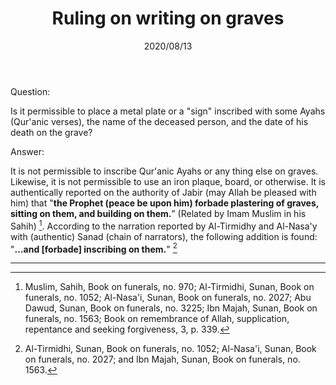 ﻿---
layout: post
title: "Ruling on writing on graves"
publisher: "alsalafiyyah@icloud.com"
source: "Majmu' Fatawa wa Maqalat 4/337"
hijri: Dhul-Hijjah 23, 1441 AH
category: [funerals]
date: 2020/08/13
shaykhs: Shaykh Ibn Baz
---

Question:

Is it permissible to place a metal plate or a "sign" inscribed with some Ayahs (Qur'anic verses), the name of the deceased person, and the date of his death on the grave?

Answer:

It is not permissible to inscribe Qur'anic Ayahs or any thing else on graves. Likewise, it is not permissible to use an iron plaque, board, or otherwise. It is authentically reported on the authority of Jabir (may Allah be pleased with him) that "**the Prophet (peace be upon him) forbade plastering of graves, sitting on them, and building on them.**” (Related by Imam Muslim in his Sahih) [^1]. According to the narration reported by Al-Tirmidhy and Al-Nasa'y with (authentic) Sanad (chain of narrators), the following addition is found: "**...and [forbade] inscribing on them.**" [^2]

---
[^1]: Muslim, Sahih, Book on funerals, no. 970; Al-Tirmidhi, Sunan, Book on funerals, no. 1052; Al-Nasa'i, Sunan, Book on funerals, no. 2027; Abu Dawud, Sunan, Book on funerals, no. 3225; Ibn Majah, Sunan, Book on funerals, no. 1563; Book on remembrance of Allah, supplication, repentance and seeking forgiveness, 3, p. 339.
[^2]: Al-Tirmidhi, Sunan, Book on funerals, no. 1052; Al-Nasa'i, Sunan, Book on funerals, no. 2027; and Ibn Majah, Sunan, Book on funerals, no. 1563.


